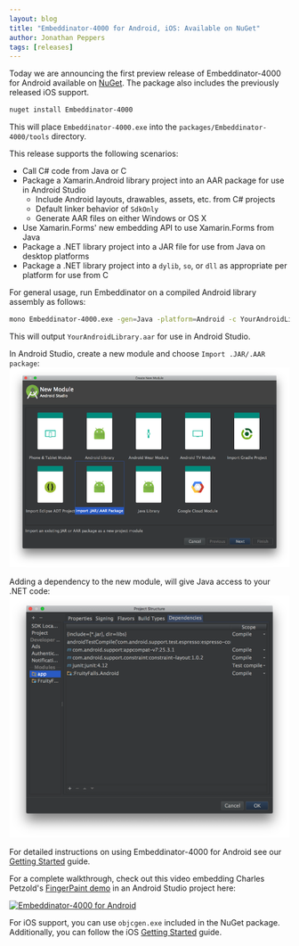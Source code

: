 ```yaml
---
layout: blog
title: "Embeddinator-4000 for Android, iOS: Available on NuGet"
author: Jonathan Peppers
tags: [releases]
---
```

Today we are announcing the first preview release of Embeddinator-4000 for Android available on [NuGet](https://www.nuget.org/packages/Embeddinator-4000/). The package also includes the previously released iOS support.


```bash
nuget install Embeddinator-4000
```

This will place `Embeddinator-4000.exe` into the `packages/Embeddinator-4000/tools` directory.

This release supports the following scenarios:
* Call C# code from Java or C
* Package a Xamarin.Android library project into an AAR package for use in Android Studio
  * Include Android layouts, drawables, assets, etc. from C# projects
  * Default linker behavior of `SdkOnly`
  * Generate AAR files on either Windows or OS X
* Use Xamarin.Forms' new embedding API to use Xamarin.Forms from Java
* Package a .NET library project into a JAR file for use from Java on desktop platforms
* Package a .NET library project into a `dylib`, `so`, or `dll` as appropriate per platform for use from C

For general usage, run Embeddinator on a compiled Android library assembly as follows:

```bash
mono Embeddinator-4000.exe -gen=Java -platform=Android -c YourAndroidLibrary.dll
```

This will output `YourAndroidLibrary.aar` for use in Android Studio.

In Android Studio, create a new module and choose `Import .JAR/.AAR package`:
![Import AAR Package](/images/e4k-android-studio-import.png)

Adding a dependency to the new module, will give Java access to your .NET code:
![Add Module Dependency](/images/e4k-android-studio-dep.png)

For detailed instructions on using Embeddinator-4000 for Android see our [Getting Started](https://mono.github.io/Embeddinator-4000/getting-started-java-android.html) guide.

For a complete walkthrough, check out this video embedding Charles Petzold's [FingerPaint demo](https://developer.xamarin.com/samples/monodroid/ApplicationFundamentals/FingerPaint/) in an Android Studio project here:

[![Embeddinator-4000 for Android](https://img.youtube.com/vi/ZVcrXUpCNpI/0.jpg)](https://www.youtube.com/watch?v=ZVcrXUpCNpI)

For iOS support, you can use `objcgen.exe` included in the NuGet package. Additionally, you can follow the iOS [Getting Started](https://mono.github.io/Embeddinator-4000/getting-started-objc-ios.html) guide.
